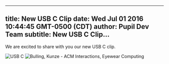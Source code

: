 ---
 title: New USB C Clip
 date: Wed Jul 01 2016 10:44:45 GMT-0500 (CDT)
 author: Pupil Dev Team
 subtitle: New USB C Clip...  
 ---

We are excited to share with you our new USB C clip.

<img src="../../../../media/images/blog/usb-c.jpg" class='Feature-image' alt="USB C">

<img src="../../../../media/images/blog/eyewear_computing_hci_acm_2016.png" class='Feature-image' alt="Bulling, Kunze - ACM Interactions, Eyewear Computing">